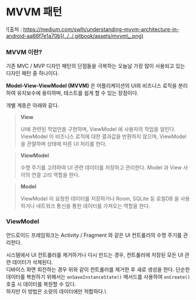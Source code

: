 # MVVM 패턴

![출처 : https://medium.com/swlh/understanding-mvvm-architecture-in-android-aa66f7e1a70b](../../.gitbook/assets/mvvm\_.png)

### MVVM 이란?

기존 MVC / MVP 디자인 패턴의 단점들을 극복하는 오늘날 가장 많이 사용되고 있는 디자인 패턴 중 하나이다.

**Model-View-ViewModel (MVVM)** 은 어플리케이션의 UI와 비즈니스 로직을 분리하여 유지보수에 용이하며, 테스트를 쉽게 할 수 있는 장점이다.

개별 계층은 아래와 같다.

> **View**
>
> UI에 관련된 작업만을 구현하며, ViewModel 에 사용자의 작업을 알린다. ViewModel 이 비즈니스 로직에 대한 결과값을 반환하지 않으며, ViewModel을 관찰하며 상태에 따른 UI 처리를 한다.

> **ViewModel**
>
> 수명 주기를 고려하여 UI 관련 데이터를 저장하고 관리한다.  Model 과 View 사이의 연결 고리 역할을 한다.

> **Model**
>
> ViewModel 이 요청한 데이터를 저장하거나 Room, SQLite 등 로컬DB 을 사용하거나 네트워크 통신을 통한 데이터를 가져오는 역할을 한다.



### ViewModel

안드로이드 프레임워크는 Activity / Fragment 와 같은 UI 컨트롤러의 수명 주기를 관리한다.

시스템에서 UI 컨트롤러를 제거하거나 다시 만드는 경우, 컨트롤러에 저장된 모든 UI 관련 데이터가 삭제된다.\
디바이스 화면 회전하는 경우 위와 같이 컨트롤러를 제거한 후 새로 생성을 한다. 단순한 데이터를 복원하기 위해서는 `onSaveInstanceState()` 메서드를 사용하여 `onCreate()` 호출 시 데이터를 복원할 수 있다. \
하지만 이 방법은 소량의 데이터에만 적합하다.\




